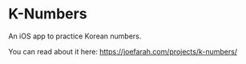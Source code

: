 # K-Numbers
An iOS app to practice Korean numbers.

You can read about it here:
https://joefarah.com/projects/k-numbers/

